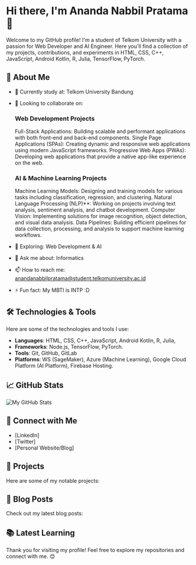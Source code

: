 
# Hi there, I'm Ananda Nabbil Pratama 👋

Welcome to my GitHub profile! I'm a student of Telkom University with a passion for Web Developer and AI Engineer. 
Here you'll find a collection of my projects, contributions, and experiments in HTML, CSS, C++, JavaScript, Android Kotlin, R, Julia, TensorFlow, PyTorch.

## 🔭 About Me
- 🌱 Currently study at: Telkom University Bandung
- 👯 Looking to collaborate on:
  ### Web Development Projects
    Full-Stack Applications: Building scalable and performant applications with both front-end and back-end components.
    Single Page Applications (SPAs): Creating dynamic and responsive web applications using modern JavaScript frameworks.
    Progressive Web Apps (PWAs): Developing web applications that provide a native app-like experience on the web.

  ### AI & Machine Learning Projects
    Machine Learning Models: Designing and training models for various tasks including classification, regression, and clustering.
    Natural Language Processing (NLP)**: Working on projects involving text analysis, sentiment analysis, and chatbot development.
    Computer Vision: Implementing solutions for image recognition, object detection, and visual data analysis.
    Data Pipelines: Building efficient pipelines for data collection, processing, and analysis to support machine learning workflows.

- 🤔 Exploring: Web Development & AI 
- 💬 Ask me about: Informatics
- 📫 How to reach me: anandanabbilpratama@student.telkomuniversity.ac.id
- ⚡ Fun fact: My MBTI is INTP :D

## 🛠️ Technologies & Tools
Here are some of the technologies and tools I use:

- **Languages**: HTML, CSS, C++, JavaScript, Android Kotlin, R, Julia, 
- **Frameworks**: Node.js, TensorFlow, PyTorch.
- **Tools**: Git, GitHub, GitLab
- **Platforms**: WS (SageMaker), Azure (Machine Learning), Google Cloud Platform (AI Platform), Firebase Hosting.

## 📈 GitHub Stats
![My GitHub Stats](https://github-readme-stats.vercel.app/api?username=yourusername&show_icons=true&hide_title=true&count_private=true&hide=prs&theme=radical)

## 🔗 Connect with Me
- [LinkedIn]
- [Twitter]
- [Personal Website/Blog]

## 📂 Projects
Here are some of my notable projects:

<!--### [Project Name](Link to Project)
- **Description**: [Brief description of the project]
- **Technologies Used**: [Technologies used in the project]
- **Highlights**: [Key features or achievements]

### [Another Project Name](Link to Project)
- **Description**: [Brief description of the project]
- **Technologies Used**: [Technologies used in the project]
- **Highlights**: [Key features or achievements]
-->

## 📝 Blog Posts
Check out my latest blog posts:
<!--
- [Blog Post Title](Link to Blog Post) - [Brief description or snippet]
- [Another Blog Post Title](Link to Blog Post) - [Brief description or snippet]

-->
## 📚 Latest Learning
<!--
- **Current Course/Book**: [Course or Book you're currently studying]
- **Recent Learning**: [New skill or concept you've recently learned]
-->
Thank you for visiting my profile! Feel free to explore my repositories and connect with me. 😊

